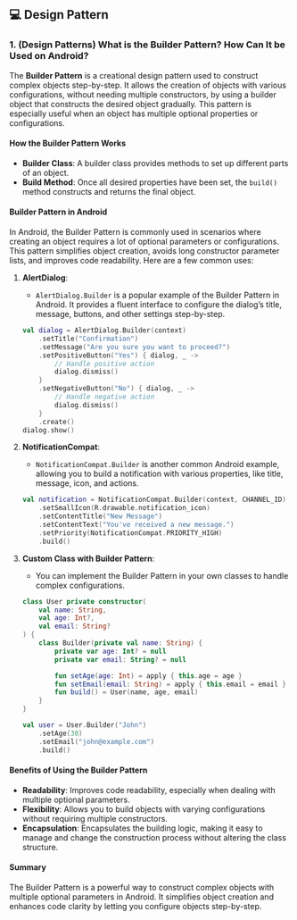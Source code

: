 ## 💻 Design Pattern

### 1. (Design Patterns) What is the Builder Pattern? How Can It be Used on Android?

The **Builder Pattern** is a creational design pattern used to construct complex objects step-by-step. It allows the creation of objects with various configurations, without needing multiple constructors, by using a builder object that constructs the desired object gradually. This pattern is especially useful when an object has multiple optional properties or configurations.

#### How the Builder Pattern Works
- **Builder Class**: A builder class provides methods to set up different parts of an object.
- **Build Method**: Once all desired properties have been set, the `build()` method constructs and returns the final object.

#### Builder Pattern in Android
In Android, the Builder Pattern is commonly used in scenarios where creating an object requires a lot of optional parameters or configurations. This pattern simplifies object creation, avoids long constructor parameter lists, and improves code readability. Here are a few common uses:

1. **AlertDialog**:
    - `AlertDialog.Builder` is a popular example of the Builder Pattern in Android. It provides a fluent interface to configure the dialog’s title, message, buttons, and other settings step-by-step.
   ```kotlin
   val dialog = AlertDialog.Builder(context)
       .setTitle("Confirmation")
       .setMessage("Are you sure you want to proceed?")
       .setPositiveButton("Yes") { dialog, _ -> 
           // Handle positive action
           dialog.dismiss()
       }
       .setNegativeButton("No") { dialog, _ -> 
           // Handle negative action
           dialog.dismiss()
       }
       .create()
   dialog.show()
   ```

2. **NotificationCompat**:
    - `NotificationCompat.Builder` is another common Android example, allowing you to build a notification with various properties, like title, message, icon, and actions.
   ```kotlin
   val notification = NotificationCompat.Builder(context, CHANNEL_ID)
       .setSmallIcon(R.drawable.notification_icon)
       .setContentTitle("New Message")
       .setContentText("You've received a new message.")
       .setPriority(NotificationCompat.PRIORITY_HIGH)
       .build()
   ```

3. **Custom Class with Builder Pattern**:
    - You can implement the Builder Pattern in your own classes to handle complex configurations.

   ```kotlin
   class User private constructor(
       val name: String,
       val age: Int?,
       val email: String?
   ) {
       class Builder(private val name: String) {
           private var age: Int? = null
           private var email: String? = null

           fun setAge(age: Int) = apply { this.age = age }
           fun setEmail(email: String) = apply { this.email = email }
           fun build() = User(name, age, email)
       }
   }

   val user = User.Builder("John")
       .setAge(30)
       .setEmail("john@example.com")
       .build()
   ```

#### Benefits of Using the Builder Pattern
- **Readability**: Improves code readability, especially when dealing with multiple optional parameters.
- **Flexibility**: Allows you to build objects with varying configurations without requiring multiple constructors.
- **Encapsulation**: Encapsulates the building logic, making it easy to manage and change the construction process without altering the class structure.

#### Summary
The Builder Pattern is a powerful way to construct complex objects with multiple optional parameters in Android. It simplifies object creation and enhances code clarity by letting you configure objects step-by-step.